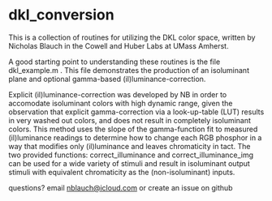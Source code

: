 # dkl_conversion

This is a collection of routines for utilizing the DKL color space, written by Nicholas Blauch in the Cowell and Huber Labs at UMass Amherst.

A good starting point to understanding these routines is the file dkl_example.m . 
This file demonstrates the production of an isoluminant plane and optional gamma-based (il)luminance-correction.

Explicit (il)luminance-correction was developed by NB in order to accomodate isoluminant colors with high dynamic range, given the observation
that explicit gamma-correction via a look-up-table (LUT) results in very washed out colors, and does not result in completely isoluminant colors. This method uses the slope of the gamma-function fit to measured (il)luminance readings to determine how to change each RGB phosphor in a way that modifies only (il)luminance and leaves chromaticity in tact. The two provided functions: correct_illuminance and correct_illuminance_img can be used for a wide variety of stimuli and result in isoluminant output stimuli with equivalent chromaticity as the (non-isoluminant) inputs. 

questions?
email nblauch@icloud.com or create an issue on github
